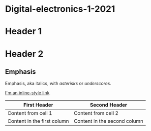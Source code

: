 # Digital-electronics-1-2021

# Header 1

# Header 2

## Emphasis

Emphasis, aka italics, with *asterisks* or _underscores_.

[I'm an inline-style link](https://www.google.com)

First Header | Second Header
------------ | -------------
Content from cell 1 | Content from cell 2
Content in the first column | Content in the second column
